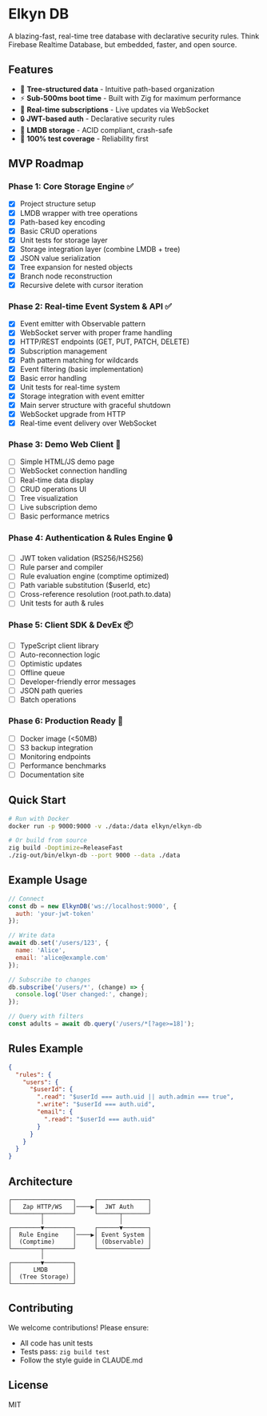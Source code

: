 # Elkyn DB

A blazing-fast, real-time tree database with declarative security rules. Think Firebase Realtime Database, but embedded, faster, and open source.

## Features

- 🌳 **Tree-structured data** - Intuitive path-based organization
- ⚡ **Sub-500ms boot time** - Built with Zig for maximum performance  
- 🔄 **Real-time subscriptions** - Live updates via WebSocket
- 🔒 **JWT-based auth** - Declarative security rules
- 💾 **LMDB storage** - ACID compliant, crash-safe
- 🧪 **100% test coverage** - Reliability first

## MVP Roadmap

### Phase 1: Core Storage Engine ✅
- [x] Project structure setup
- [x] LMDB wrapper with tree operations
- [x] Path-based key encoding  
- [x] Basic CRUD operations
- [x] Unit tests for storage layer
- [x] Storage integration layer (combine LMDB + tree)
- [x] JSON value serialization
- [x] Tree expansion for nested objects
- [x] Branch node reconstruction
- [x] Recursive delete with cursor iteration

### Phase 2: Real-time Event System & API ✅
- [x] Event emitter with Observable pattern
- [x] WebSocket server with proper frame handling
- [x] HTTP/REST endpoints (GET, PUT, PATCH, DELETE)
- [x] Subscription management
- [x] Path pattern matching for wildcards
- [x] Event filtering (basic implementation)
- [x] Basic error handling
- [x] Unit tests for real-time system
- [x] Storage integration with event emitter
- [x] Main server structure with graceful shutdown
- [x] WebSocket upgrade from HTTP
- [x] Real-time event delivery over WebSocket

### Phase 3: Demo Web Client 🎯
- [ ] Simple HTML/JS demo page
- [ ] WebSocket connection handling
- [ ] Real-time data display
- [ ] CRUD operations UI
- [ ] Tree visualization
- [ ] Live subscription demo
- [ ] Basic performance metrics

### Phase 4: Authentication & Rules Engine 🔒
- [ ] JWT token validation (RS256/HS256)
- [ ] Rule parser and compiler
- [ ] Rule evaluation engine (comptime optimized)
- [ ] Path variable substitution ($userId, etc)
- [ ] Cross-reference resolution (root.path.to.data)
- [ ] Unit tests for auth & rules

### Phase 5: Client SDK & DevEx 📦
- [ ] TypeScript client library
- [ ] Auto-reconnection logic
- [ ] Optimistic updates
- [ ] Offline queue
- [ ] Developer-friendly error messages
- [ ] JSON path queries
- [ ] Batch operations

### Phase 6: Production Ready 🚀
- [ ] Docker image (<50MB)
- [ ] S3 backup integration
- [ ] Monitoring endpoints
- [ ] Performance benchmarks
- [ ] Documentation site

## Quick Start

```bash
# Run with Docker
docker run -p 9000:9000 -v ./data:/data elkyn/elkyn-db

# Or build from source
zig build -Doptimize=ReleaseFast
./zig-out/bin/elkyn-db --port 9000 --data ./data
```

## Example Usage

```javascript
// Connect
const db = new ElkynDB('ws://localhost:9000', {
  auth: 'your-jwt-token'
});

// Write data
await db.set('/users/123', {
  name: 'Alice',
  email: 'alice@example.com'
});

// Subscribe to changes
db.subscribe('/users/*', (change) => {
  console.log('User changed:', change);
});

// Query with filters
const adults = await db.query('/users/*[?age>=18]');
```

## Rules Example

```json
{
  "rules": {
    "users": {
      "$userId": {
        ".read": "$userId === auth.uid || auth.admin === true",
        ".write": "$userId === auth.uid",
        "email": {
          ".read": "$userId === auth.uid"
        }
      }
    }
  }
}
```

## Architecture

```
┌─────────────────┐     ┌──────────────┐
│   Zap HTTP/WS   │────▶│  JWT Auth    │
└────────┬────────┘     └──────┬───────┘
         │                     │
┌────────▼────────┐     ┌──────▼───────┐
│  Rule Engine    │────▶│ Event System │
│  (Comptime)     │     │ (Observable) │
└────────┬────────┘     └──────────────┘
         │
┌────────▼────────┐
│      LMDB       │
│  (Tree Storage) │
└─────────────────┘
```

## Contributing

We welcome contributions! Please ensure:
- All code has unit tests
- Tests pass: `zig build test`
- Follow the style guide in CLAUDE.md

## License

MIT